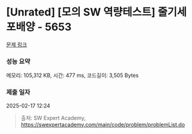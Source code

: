 # [Unrated] [모의 SW 역량테스트] 줄기세포배양 - 5653 

[문제 링크](https://swexpertacademy.com/main/code/problem/problemDetail.do?contestProbId=AWXRJ8EKe48DFAUo) 

### 성능 요약

메모리: 105,312 KB, 시간: 477 ms, 코드길이: 3,505 Bytes

### 제출 일자

2025-02-17 12:24



> 출처: SW Expert Academy, https://swexpertacademy.com/main/code/problem/problemList.do